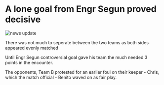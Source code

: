 ---
---

# A lone goal from Engr Segun proved decisive

![news update](/cup.jpg)

There was not much to seperate between the two teams
as both sides appeared evenly matched

Until Engr Segun controversial goal gave his team the much needed
3 points in the encounter.

The opponents, Team B protested for an earlier foul on their keeper - Chris, which the match official - Benito waved on as fair play.
